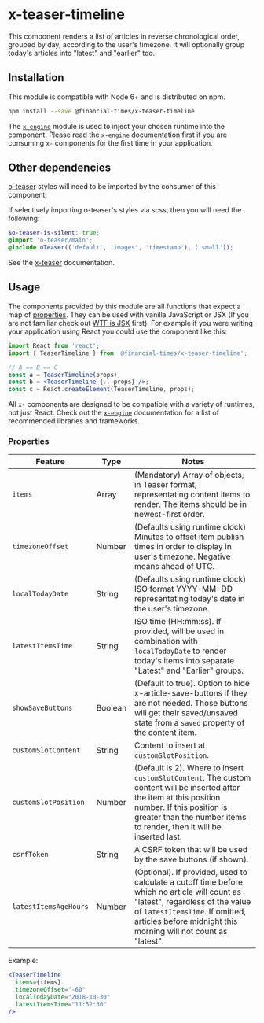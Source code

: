 # x-teaser-timeline

This component renders a list of articles in reverse chronological order, grouped by day, according to the user's timezone.
It will optionally group today's articles into "latest" and "earlier" too.

## Installation

This module is compatible with Node 6+ and is distributed on npm.

```bash
npm install --save @financial-times/x-teaser-timeline
```

The [`x-engine`][engine] module is used to inject your chosen runtime into the component. Please read the `x-engine` documentation first if you are consuming `x-` components for the first time in your application.

[engine]: https://github.com/Financial-Times/x-dash/tree/master/packages/x-engine

## Other dependencies

[o-teaser](https://registry.origami.ft.com/components/o-teaser) styles will need to be imported by the consumer of this component.

If selectively importing o-teaser's styles via scss, then you will need the following:

```scss
$o-teaser-is-silent: true;
@import 'o-teaser/main';
@include oTeaser(('default', 'images', 'timestamp'), ('small'));
``` 

See the [x-teaser](https://github.com/Financial-Times/x-dash/tree/master/components/x-teaser) documentation.

## Usage

The components provided by this module are all functions that expect a map of [properties](#properties). They can be used with vanilla JavaScript or JSX (If you are not familiar check out [WTF is JSX][jsx-wtf] first). For example if you were writing your application using React you could use the component like this:

```jsx
import React from 'react';
import { TeaserTimeline } from '@financial-times/x-teaser-timeline';

// A == B == C
const a = TeaserTimeline(props);
const b = <TeaserTimeline {...props} />;
const c = React.createElement(TeaserTimeline, props);
```

All `x-` components are designed to be compatible with a variety of runtimes, not just React. Check out the [`x-engine`][engine] documentation for a list of recommended libraries and frameworks.

[jsx-wtf]: https://jasonformat.com/wtf-is-jsx/

### Properties

Feature              | Type            | Notes
---------------------|-----------------|----------------------------
`items`              | Array           | (Mandatory) Array of objects, in Teaser format, representating content items to render. The items should be in newest-first order.
`timezoneOffset`     | Number          | (Defaults using runtime clock) Minutes to offset item publish times in order to display in user's timezone. Negative means ahead of UTC.
`localTodayDate`     | String          | (Defaults using runtime clock) ISO format YYYY-MM-DD representating today's date in the user's timezone.
`latestItemsTime`    | String          | ISO time (HH:mm:ss). If provided, will be used in combination with `localTodayDate` to render today's items into separate "Latest" and "Earlier" groups. 
`showSaveButtons`    | Boolean         | (Default to true). Option to hide x-article-save-buttons if they are not needed. Those buttons will get their saved/unsaved state from a `saved` property of the content item.
`customSlotContent`  | String          | Content to insert at `customSlotPosition`.
`customSlotPosition` | Number          | (Default is 2). Where to insert `customSlotContent`. The custom content will be inserted after the item at this position number. If this position is greater than the number items to render, then it will be inserted last.
`csrfToken`          | String          | A CSRF token that will be used by the save buttons (if shown).
`latestItemsAgeHours`| Number          | (Optional). If provided, used to calculate a cutoff time before which no article will count as "latest", regardless of the value of `latestItemsTime`. If omitted, articles before midnight this morning will not count as "latest". 

Example:

```jsx
<TeaserTimeline
  items={items}
  timezoneOffset="-60"
  localTodayDate="2018-10-30"
  latestItemsTime="11:52:30"
/>
```